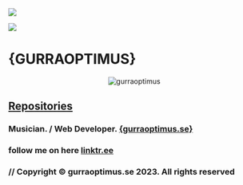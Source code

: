 <!--<img src="https://www.gurraoptimus.se/img/gurraoptimus.jpg" />-->
<!--<img src="https://www.gurraoptimus.se/img/github-4.jpg" />-->
<img src="https://www.gurraoptimus.se/img/github.jpg"/>
<!--<img src="https://www.gurraoptimus.se/img/{G}.png" />-->

![](https://visitor-badge.glitch.me/badge?page_id=gurraoptimus.gurraoptimus)
# {GURRAOPTIMUS}

<p align="center"> <img src="https://github-readme-stats.vercel.app/api?username=gurraoptimus&show_icons=true&theme=merko" alt="gurraoptimus" />

## [Repositories](https://github.com/gurraoptimus?tab=repositories) 
### Musician. / Web Developer. [ {gurraoptimus.se} ](https://gurraoptimus.se)
### follow me on here [linktr.ee](https://linktr.ee/gurraoptimus)
### // Copyright © gurraoptimus.se 2023. All rights reserved
